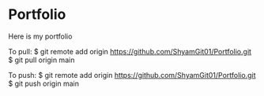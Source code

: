 # Portfolio
Here is my portfolio


To pull:
$ git remote add origin https://github.com/ShyamGit01/Portfolio.git
$ git pull origin main


To push:
$ git remote add origin https://github.com/ShyamGit01/Portfolio.git
$ git push origin main
